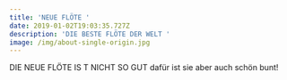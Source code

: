 ```yaml
---
title: 'NEUE FLÖTE '
date: 2019-01-02T19:03:35.727Z
description: 'DIE BESTE FLÖTE DER WELT '
image: /img/about-single-origin.jpg
---
```

DIE NEUE FLÖTE IS T NICHT SO GUT dafür ist sie aber auch schön bunt!
